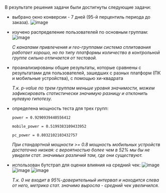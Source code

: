 В результате решения задачи были достигнуты следующие задачи:
- выбрано окно конверсии - 7 дней (95-й перцентиль периода до заказа).
   ![image](https://github.com/fleisan18/bakery-ab/assets/92662450/1a2e5973-ccba-43cc-9a17-ce0dd6a037ff)
- изучено распределение пользователей по основным группам:
  ![image](https://github.com/fleisan18/bakery-ab/assets/92662450/58598fd4-8edb-4be3-a3d8-b32db5a9fd19)

  *С каналами привлечения и гео-группами система сплитования работает хорошо, но по типу платформы количество в контрольной группе сильно отличается от тестовой.*
- проанализированы общие результаты, которые сравнены с результатами для пользователей, зашедших с разных платформ (ПК и мобильные устройства), с помощью хи-квадрата

  *Т.к. p-value по трем группам меньше уровня значимости, можем зафиксировать статистически значимую разницу и отклонить нулевую гипотезу.*
- определена мощность теста для трех групп:

  `power = 0.9290939440556412`

  `mobile_power = 0.5199383109433952`

   `pc_power = 0.8032102103432757`

  *При стандартной мощности >= 0.8 мощность мобильных устройств достаточно низкая: с вероятностью более чем в 52% мы бы не увидели стат. значимых различий там, где они существуют.*

- использован бутстрап для оценки влияния на средний чек:
  ![image](https://github.com/fleisan18/bakery-ab/assets/92662450/d7b61042-f215-4b2a-84d5-7f223b5726ad)
  ![image](https://github.com/fleisan18/bakery-ab/assets/92662450/8b01ba3b-0bc0-431a-9acb-1df8e2962403)
  ![image](https://github.com/fleisan18/bakery-ab/assets/92662450/bc7e3078-b481-46c7-a454-c7a26118a416)

  *Т.к. 0 не входит в 95%-доверительный интервал и находится слева от него, метрика стат. значимо выросла - средний чек увеличился.*

